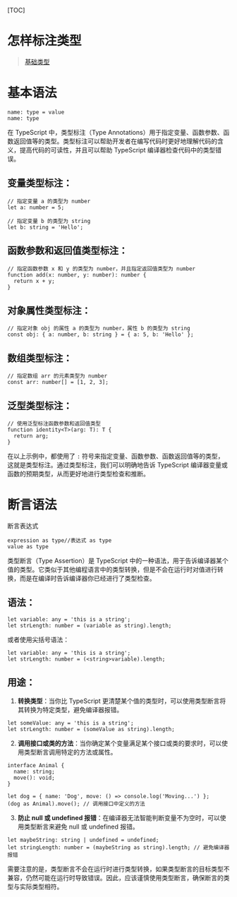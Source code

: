 [TOC]

# 怎样标注类型

> [基础类型](https://www.tslang.cn/docs/handbook/basic-types.html)

# 基本语法

```
name: type = value
name: type
```



在 TypeScript 中，类型标注（Type Annotations）用于指定变量、函数参数、函数返回值等的类型。类型标注可以帮助开发者在编写代码时更好地理解代码的含义，提高代码的可读性，并且可以帮助 TypeScript 编译器检查代码中的类型错误。

## 变量类型标注：

```
// 指定变量 a 的类型为 number
let a: number = 5;

// 指定变量 b 的类型为 string
let b: string = 'Hello';
```

## 函数参数和返回值类型标注：

```
// 指定函数参数 x 和 y 的类型为 number，并且指定返回值类型为 number
function add(x: number, y: number): number {
  return x + y;
}
```

## 对象属性类型标注：

```
// 指定对象 obj 的属性 a 的类型为 number，属性 b 的类型为 string
const obj: { a: number, b: string } = { a: 5, b: 'Hello' };
```

## 数组类型标注：

```
// 指定数组 arr 的元素类型为 number
const arr: number[] = [1, 2, 3];
```

## 泛型类型标注：

```
// 使用泛型标注函数参数和返回值类型
function identity<T>(arg: T): T {
  return arg;
}
```

在以上示例中，都使用了 `:` 符号来指定变量、函数参数、函数返回值等的类型，这就是类型标注。通过类型标注，我们可以明确地告诉 TypeScript 编译器变量或函数的预期类型，从而更好地进行类型检查和推断。

# 断言语法

断言表达式

```
expression as type//表达式 as type
value as type
```

类型断言（Type Assertion）是 TypeScript 中的一种语法，用于告诉编译器某个值的类型。它类似于其他编程语言中的类型转换，但是不会在运行时对值进行转换，而是在编译时告诉编译器你已经进行了类型检查。

## 语法：

```
let variable: any = 'this is a string';
let strLength: number = (variable as string).length;
```

或者使用尖括号语法：

```
let variable: any = 'this is a string';
let strLength: number = (<string>variable).length;
```

## 用途：

1. **转换类型**：当你比 TypeScript 更清楚某个值的类型时，可以使用类型断言将其转换为特定类型，避免编译器报错。

```
let someValue: any = 'this is a string';
let strLength: number = (someValue as string).length;
```

2. **调用接口或类的方法**：当你确定某个变量满足某个接口或类的要求时，可以使用类型断言调用特定的方法或属性。

```
interface Animal {
  name: string;
  move(): void;
}

let dog = { name: 'Dog', move: () => console.log('Moving...') };
(dog as Animal).move(); // 调用接口中定义的方法
```

3. **防止 null 或 undefined 报错**：在编译器无法智能判断变量不为空时，可以使用类型断言来避免 null 或 undefined 报错。

```
let maybeString: string | undefined = undefined;
let stringLength: number = (maybeString as string).length; // 避免编译器报错
```

需要注意的是，类型断言不会在运行时进行类型转换，如果类型断言的目标类型不兼容，仍然可能在运行时导致错误。因此，应该谨慎使用类型断言，确保断言的类型与实际类型相符。